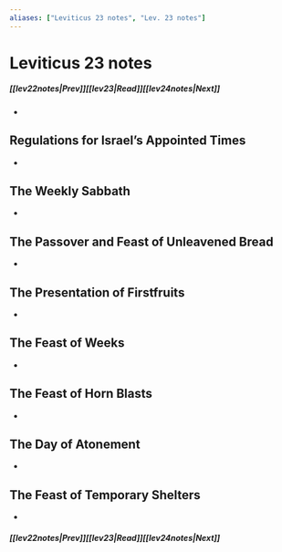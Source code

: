 ```yaml
---
aliases: ["Leviticus 23 notes", "Lev. 23 notes"]
---
```

# Leviticus 23 notes
##### <span class=arrow-left></span>[[lev22notes|Prev]]<span class=navigation-separator></span>[[lev23|Read]]<span class=navigation-separator></span>[[lev24notes|Next]]<span class=arrow-right></span>
- 
## Regulations for Israel’s Appointed Times
- 
## The Weekly Sabbath
- 
## The Passover and Feast of Unleavened Bread
- 
## The Presentation of Firstfruits
- 
## The Feast of Weeks
- 
## The Feast of Horn Blasts
- 
## The Day of Atonement
- 
## The Feast of Temporary Shelters
- 
##### <span class=arrow-left></span>[[lev22notes|Prev]]<span class=navigation-separator></span>[[lev23|Read]]<span class=navigation-separator></span>[[lev24notes|Next]]<span class=arrow-right></span>